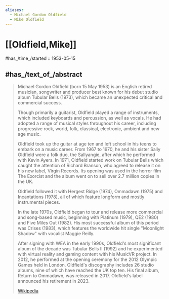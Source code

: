 ```yaml
---
aliases:
  - Michael Gordon Oldfield
  - Mike Oldfield
---
```


# [[Oldfield,Mike]] 

#has_/time_/started :: 1953-05-15 

## #has_/text_of_/abstract 

> Michael Gordon Oldfield (born 15 May 1953) is an English retired musician, songwriter and producer 
> best known for his debut studio album Tubular Bells (1973), 
> which became an unexpected critical and commercial success. 
> 
> Though primarily a guitarist, Oldfield played a range of instruments, 
> which included keyboards and percussion, as well as vocals. 
> He had adopted a range of musical styles throughout his career, 
> including progressive rock, world, folk, classical, electronic, ambient and new age music.
>
> Oldfield took up the guitar at age ten and left school in his teens to embark on a music career. 
> From 1967 to 1970, he and his sister Sally Oldfield were a folk duo, the Sallyangie, 
> after which he performed with Kevin Ayers. 
> In 1971, Oldfield started work on Tubular Bells which caught the attention of Richard Branson, 
> who agreed to release it on his new label, Virgin Records. 
> Its opening was used in the horror film The Exorcist 
> and the album went on to sell over 2.7 million copies in the UK. 
> 
> Oldfield followed it with Hergest Ridge (1974), Ommadawn (1975) and Incantations (1978), 
> all of which feature longform and mostly instrumental pieces.
>
> In the late 1970s, Oldfield began to tour and release more commercial and song-based music, 
> beginning with Platinum (1979), QE2 (1980) and Five Miles Out (1982). 
> His most successful album of this period was Crises (1983), 
> which features the worldwide hit single "Moonlight Shadow" with vocalist Maggie Reilly. 
> 
> After signing with WEA in the early 1990s, Oldfield's most significant 
> album of the decade was Tubular Bells II (1992) 
> and he experimented with virtual reality and gaming content with his MusicVR project. 
> In 2012, he performed at the opening ceremony for the 2012 Olympic Games held in London. 
> Oldfield's discography includes 26 studio albums, nine of which have reached the UK top ten. 
> His final album, Return to Ommadawn, was released in 2017. 
> Oldfield's label announced his retirement in 2023.
>
> [Wikipedia](https://en.wikipedia.org/wiki/Mike%20Oldfield) 




